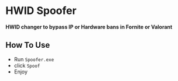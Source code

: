 # HWID Spoofer
**HWID changer to bypass IP or Hardware bans in Fornite or Valorant**

## How To Use
* Run `Spoofer.exe`
* click `Spoof`
* Enjoy
